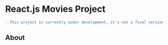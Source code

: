 # React.js Movies Project
```diff
- This project is currently under development, it's not a final version. ⚙️
```
## About
